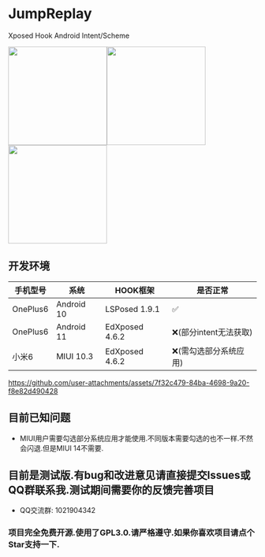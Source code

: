 # JumpReplay
Xposed Hook Android Intent/Scheme

<img src="https://github.com/user-attachments/assets/cc1c2e44-f5b4-4826-a957-72e727990bc4" width="200"/><img src="https://github.com/user-attachments/assets/72534255-31a9-417d-b030-817cefbf93c2" width="200"/><img src="https://github.com/user-attachments/assets/f4a6f979-22dd-4894-b9d5-f88091f00431" width="200"/>

## 开发环境

| 手机型号  |    系统    |    HOOK框架    | 是否正常              |
| --------- | ---------- | ------------   | --------------------- |
| OnePlus6  | Android 10 | LSPosed 1.9.1  | ✅                   |
| OnePlus6  | Android 11 | EdXposed 4.6.2 | ❌(部分intent无法获取)|
| 小米6     | MIUI 10.3  | EdXposed 4.6.2 | ❌(需勾选部分系统应用) |

https://github.com/user-attachments/assets/7f32c479-84ba-4698-9a20-f8e82d490428


## 目前已知问题
- MIUI用户需要勾选部分系统应用才能使用.不同版本需要勾选的也不一样.不然会闪退.但是MIUI 14不需要.

## 目前是测试版.有bug和改进意见请直接提交Issues或QQ群联系我.测试期间需要你的反馈完善项目

- QQ交流群: 1021904342

### 项目完全免费开源.使用了GPL3.0.请严格遵守.如果你喜欢项目请点个Star支持一下.
